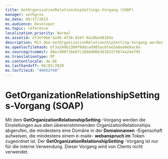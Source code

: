 ```yaml
---
title: GetOrganizationRelationshipSettings-Vorgang (SOAP)
manager: sethgros
ms.date: 09/17/2015
ms.audience: Developer
ms.topic: reference
localization_priority: Normal
ms.assetid: ef3ef966-b24b-4f38-816f-0a10bed0103e
description: Mit dem GetOrganizationRelationshipSetting-Vorgang werden die Einstellungen aus allen übereinstimmenden OrganizationRelationships abgerufen, die mindestens eine Domäne in der Domainnamen-Eigenschaft aufweisen, die mindestens einem e-maile-webanspruch im Token zugeordnet ist. Der GetOrganizationRelationshipSetting-Vorgang ist nur für die interne Verwendung. Dieser Vorgang wird von Clients nicht verwendet.
ms.openlocfilehash: bf3a249b1380f60dced985acbfae5a6aa0e8ac8a
ms.sourcegitcommit: 88ec988f2bb67c1866d06b361615f3674a24e795
ms.translationtype: MT
ms.contentlocale: de-DE
ms.lasthandoff: 06/03/2020
ms.locfileid: "44452748"
---
```

# <a name="getorganizationrelationshipsettings-operation-soap"></a>GetOrganizationRelationshipSettings-Vorgang (SOAP)

Mit dem **GetOrganizationRelationshipSetting** -Vorgang werden die Einstellungen aus allen übereinstimmenden OrganizationRelationships abgerufen, die mindestens eine Domäne in der **Domainnamen** -Eigenschaft aufweisen, die mindestens einem e-maile- **webanspruch im** Token zugeordnet ist. Der **GetOrganizationRelationshipSetting** -Vorgang ist nur für die interne Verwendung. Dieser Vorgang wird von Clients nicht verwendet. 
  

